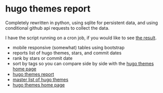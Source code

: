 # hugo themes report

Completely rewritten in python, using sqlite for persistent data, and using conditional github api requests to collect the data.

I have the script running on a cron job, if you would like to see [the result](https://trentsonlinedocs.xyz/hugo-themes-report/hugo-themes-report.html).

* mobile responsive (somewhat) tables using bootstrap
* reports list of hugo themes, stars, and commit dates
* rank by stars or commit date
* sort by tags so you can compare side by side with the [hugo themes home page](https://themes.gohugo.io/)
* [hugo themes report](https://trentsonlinedocs.xyz/hugo-themes-report/hugo-themes-report.html)
* [master list of hugo themes](https://github.com/gohugoio/hugoThemes)
* [hugo themes home page](https://themes.gohugo.io/)
